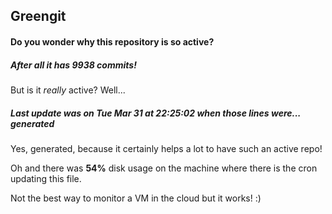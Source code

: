 ## Greengit

#### Do you wonder why this repository is so active?

##### After all it has 9938 commits!

But is it *really* active? Well...

##### Last update was on Tue Mar 31 at 22:25:02 when those lines were... generated

Yes, generated, because it certainly helps a lot to have such an active repo!

Oh and there was **54%** disk usage on the machine
where there is the cron updating this file.

Not the best way to monitor a VM in the cloud but it works! :)
